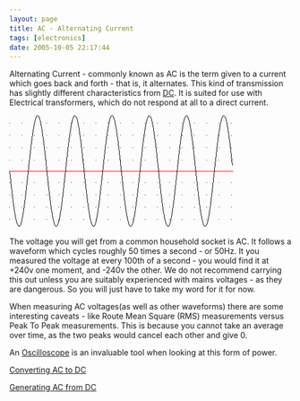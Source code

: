 ```yaml
---
layout: page
title: AC - Alternating Current
tags: [electronics]
date: 2005-10-05 22:17:44
---
```

Alternating Current - commonly known as AC is the term given to a current which goes back and forth - that is, it alternates. This kind of transmission has slightly different characteristics from [DC](/wiki/direct_current.html "Direct Current"). It is suited for use with Electrical transformers, which do not respond at all to a direct current.

![A plot of a Sine Wave](/galleries/gallery-1-common-images/308-sinewave.gif)

The voltage you will get from a common household socket is AC. It follows a waveform which cycles roughly 50 times a second - or 50Hz. It you measured the voltage at every 100th of a second - you would find it at +240v one moment, and -240v the other. We do not recommend carrying this out unless you are suitably experienced with mains voltages - as they are dangerous. So you will just have to take my word for it for now.

When measuring AC voltages(as well as other waveforms) there are some interesting caveats - like Route Mean Square (RMS) measurements versus Peak To Peak measurements. This is because you cannot take an average over time, as the two peaks would cancel each other and give 0.

An [Oscilloscope](/wiki/oscilloscope.html "Systems designed to view voltage/current over time") is an invaluable tool when looking at this form of power.

[Converting AC to DC](/wiki/converting_ac_to_dc.html "Converting AC To DC")

[Generating AC from DC](/wiki/generating_ac_from_dc.html "Generating AC From DC")
